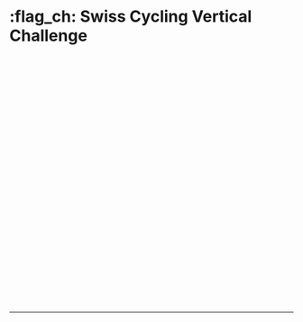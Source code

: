 # :flag_ch: Swiss Cycling Vertical Challenge

<style type="text/css">
#map {
    width: 100%;
    height: 440px;
    margin: 0;
    z-index: 1;
}
</style>

<script src="/js/map.js"></script>
<div id="map"></div>

---

<script src="/js/podium.js"></script>
<div id="js-podium" style="width: 100%; height: 177px;" class="ag-theme-quartz-dark"></div>
